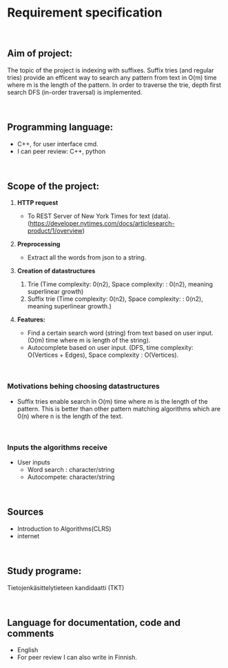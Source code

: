 
# Requirement specification

<br />

## Aim of project:

The topic of the project is indexing with suffixes. Suffix tries (and regular tries) provide an efficent way to search any pattern from text in O(m) time where m is the length of the pattern. 
In order to traverse the trie, depth first search DFS (in-order traversal) is implemented. 

<br />

## Programming language:
- C++, for user interface cmd. 
- I can peer review: C++, python

<br />

## Scope of the project:

1. **HTTP request**
    - To REST Server of New York Times for text (data). (https://developer.nytimes.com/docs/articlesearch-product/1/overview)

2. **Preprocessing**
   -  Extract all the words from json to a string.

3. **Creation of datastructures**
     1. Trie (Time complexity: 0(n2), Space complexity: : 0(n2), meaning superlinear growth)
     2. Suffix trie (Time complexity: 0(n2), Space complexity: : 0(n2), meaning superlinear growth.)

4. **Features:**
    - Find a certain search word (string) from text based on user input. (O(m) time where m is length of the string).
    - Autocomplete based on user input. (DFS, time complexity: O(Vertices + Edges), Space complexity : O(Vertices).
  
<br />

### Motivations behing choosing datastructures
  - Suffix tries enable search in O(m) time where m is the length of the pattern. This is better than other pattern matching algorithms which are 0(n) where n is the length of the text. 

<br />

### Inputs the algorithms receive
  - User inputs
    - Word search : character/string
    - Autocompete: character/string

<br />

## Sources
  - Introduction to Algorithms(CLRS)
  - internet
  
<br />

## Study programe:
 Tietojenkäsittelytieteen kandidaatti (TKT) 
 
<br />

## Language for documentation, code and comments 
  - English
  - For peer review I can also write in Finnish. 





